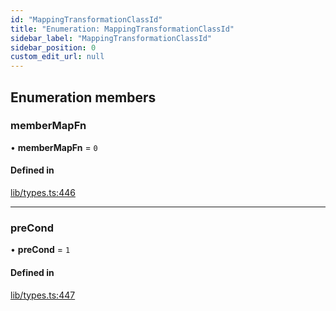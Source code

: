 ```yaml
---
id: "MappingTransformationClassId"
title: "Enumeration: MappingTransformationClassId"
sidebar_label: "MappingTransformationClassId"
sidebar_position: 0
custom_edit_url: null
---
```


## Enumeration members

### memberMapFn

• **memberMapFn** = `0`

#### Defined in

[lib/types.ts:446](https://github.com/nartc/mapper/blob/efc4cb9d/packages/core/src/lib/types.ts#L446)

___

### preCond

• **preCond** = `1`

#### Defined in

[lib/types.ts:447](https://github.com/nartc/mapper/blob/efc4cb9d/packages/core/src/lib/types.ts#L447)
